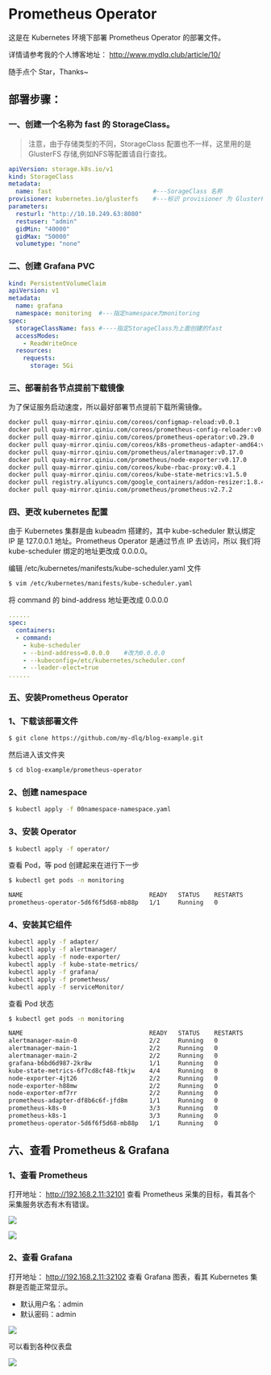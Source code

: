 # Prometheus Operator

这是在 Kubernetes 环境下部署 Prometheus Operator 的部署文件。

详情请参考我的个人博客地址： http://www.mydlq.club/article/10/

随手点个 Star，Thanks~

## 部署步骤：

### 一、创建一个名称为 fast 的 StorageClass。

> 注意，由于存储类型的不同，StorageClass 配置也不一样，这里用的是 GlusterFS 存储,例如NFS等配置请自行查找。

```yaml
apiVersion: storage.k8s.io/v1
kind: StorageClass
metadata:
  name: fast                            #---SorageClass 名称
provisioner: kubernetes.io/glusterfs    #---标识 provisioner 为 GlusterFS
parameters:
  resturl: "http://10.10.249.63:8080"   
  restuser: "admin"
  gidMin: "40000"
  gidMax: "50000"
  volumetype: "none" 
```

### 二、创建 Grafana PVC

```yaml
kind: PersistentVolumeClaim
apiVersion: v1
metadata:
  name: grafana
  namespace: monitoring  #---指定namespace为monitoring
spec:
  storageClassName: fass #----指定StorageClass为上面创建的fast
  accessModes:
    - ReadWriteOnce
  resources:
    requests:
      storage: 5Gi
```

### 三、部署前各节点提前下载镜像

为了保证服务启动速度，所以最好部署节点提前下载所需镜像。

```bash
docker pull quay-mirror.qiniu.com/coreos/configmap-reload:v0.0.1
docker pull quay-mirror.qiniu.com/coreos/prometheus-config-reloader:v0.29.0
docker pull quay-mirror.qiniu.com/coreos/prometheus-operator:v0.29.0
docker pull quay-mirror.qiniu.com/coreos/k8s-prometheus-adapter-amd64:v0.4.1
docker pull quay-mirror.qiniu.com/prometheus/alertmanager:v0.17.0
docker pull quay-mirror.qiniu.com/prometheus/node-exporter:v0.17.0 
docker pull quay-mirror.qiniu.com/coreos/kube-rbac-proxy:v0.4.1
docker pull quay-mirror.qiniu.com/coreos/kube-state-metrics:v1.5.0
docker pull registry.aliyuncs.com/google_containers/addon-resizer:1.8.4
docker pull quay-mirror.qiniu.com/prometheus/prometheus:v2.7.2
```

### 四、更改 kubernetes 配置

由于 Kubernetes 集群是由 kubeadm 搭建的，其中 kube-scheduler 默认绑定 IP 是 127.0.0.1 地址。Prometheus Operator 是通过节点 IP 去访问，所以 我们将 kube-scheduler 绑定的地址更改成 0.0.0.0。

编辑 /etc/kubernetes/manifests/kube-scheduler.yaml 文件

```bash
$ vim /etc/kubernetes/manifests/kube-scheduler.yaml
```

将 command 的 bind-address 地址更改成 0.0.0.0

```yaml
......
spec:
  containers:
  - command:
    - kube-scheduler
    - --bind-address=0.0.0.0    #改为0.0.0.0
    - --kubeconfig=/etc/kubernetes/scheduler.conf
    - --leader-elect=true
......
```

### 五、安装Prometheus Operator

### 1、下载该部署文件

```bash
$ git clone https://github.com/my-dlq/blog-example.git
```

然后进入该文件夹

```bash
$ cd blog-example/prometheus-operator
```

### 2、创建 namespace

```bash
$ kubectl apply -f 00namespace-namespace.yaml
```

### 3、安装 Operator

```bash
$ kubectl apply -f operator/
```

查看 Pod，等 pod 创建起来在进行下一步

```bash
$ kubectl get pods -n monitoring

NAME                                   READY   STATUS    RESTARTS
prometheus-operator-5d6f6f5d68-mb88p   1/1     Running   0  
```

### 4、安装其它组件

```bash
kubectl apply -f adapter/
kubectl apply -f alertmanager/
kubectl apply -f node-exporter/
kubectl apply -f kube-state-metrics/
kubectl apply -f grafana/
kubectl apply -f prometheus/
kubectl apply -f serviceMonitor/
```

查看 Pod 状态

```bash
$ kubectl get pods -n monitoring

NAME                                   READY   STATUS    RESTARTS
alertmanager-main-0                    2/2     Running   0          
alertmanager-main-1                    2/2     Running   0         
alertmanager-main-2                    2/2     Running   0         
grafana-b6bd6d987-2kr8w                1/1     Running   0
kube-state-metrics-6f7cd8cf48-ftkjw    4/4     Running   0          
node-exporter-4jt26                    2/2     Running   0  
node-exporter-h88mw                    2/2     Running   0          
node-exporter-mf7rr                    2/2     Running   0 
prometheus-adapter-df8b6c6f-jfd8m      1/1     Running   0          
prometheus-k8s-0                       3/3     Running   0  
prometheus-k8s-1                       3/3     Running   0  
prometheus-operator-5d6f6f5d68-mb88p   1/1     Running   0  
```

## 六、查看 Prometheus & Grafana

### 1、查看 Prometheus

打开地址： http://192.168.2.11:32101 查看 Prometheus 采集的目标，看其各个采集服务状态有木有错误。

![](http://ww1.sinaimg.cn/large/007vhU0ely1g3tcklnr5jj30t60c5t8r.jpg)

![](http://ww1.sinaimg.cn/large/007vhU0ely1g3tckfdzddj30t60uh75l.jpg)

### 2、查看 Grafana

打开地址： http://192.168.2.11:32102 查看 Grafana 图表，看其 Kubernetes 集群是否能正常显示。

- 默认用户名：admin
- 默认密码：admin

![](http://ww1.sinaimg.cn/large/007vhU0ely1g3tcg38zedj30t60fm3z1.jpg)

可以看到各种仪表盘

![](http://ww1.sinaimg.cn/large/007vhU0ely1g3tci1ehi4j30t60qytah.jpg)